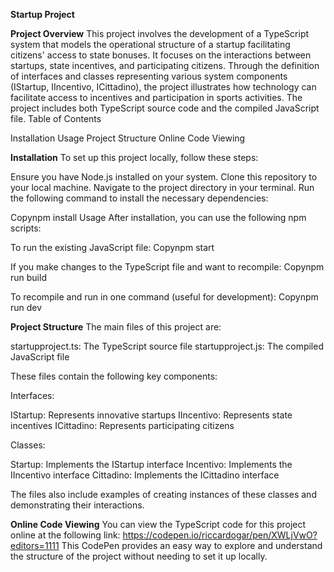 **Startup Project**


**Project Overview**
This project involves the development of a TypeScript system that models the operational structure of a startup facilitating citizens' access to state bonuses. It focuses on the interactions between startups, state incentives, and participating citizens.
Through the definition of interfaces and classes representing various system components (IStartup, IIncentivo, ICittadino), the project illustrates how technology can facilitate access to incentives and participation in sports activities.
The project includes both TypeScript source code and the compiled JavaScript file.
Table of Contents

Installation
Usage
Project Structure
Online Code Viewing

**Installation**
To set up this project locally, follow these steps:

Ensure you have Node.js installed on your system.
Clone this repository to your local machine.
Navigate to the project directory in your terminal.
Run the following command to install the necessary dependencies:

Copynpm install
Usage
After installation, you can use the following npm scripts:

To run the existing JavaScript file:
Copynpm start

If you make changes to the TypeScript file and want to recompile:
Copynpm run build

To recompile and run in one command (useful for development):
Copynpm run dev


**Project Structure**
The main files of this project are:

startupproject.ts: The TypeScript source file
startupproject.js: The compiled JavaScript file

These files contain the following key components:

Interfaces:

IStartup: Represents innovative startups
IIncentivo: Represents state incentives
ICittadino: Represents participating citizens


Classes:

Startup: Implements the IStartup interface
Incentivo: Implements the IIncentivo interface
Cittadino: Implements the ICittadino interface



The files also include examples of creating instances of these classes and demonstrating their interactions.

**Online Code Viewing**
You can view the TypeScript code for this project online at the following link:
https://codepen.io/riccardogar/pen/XWLjVwO?editors=1111
This CodePen provides an easy way to explore and understand the structure of the project without needing to set it up locally.
